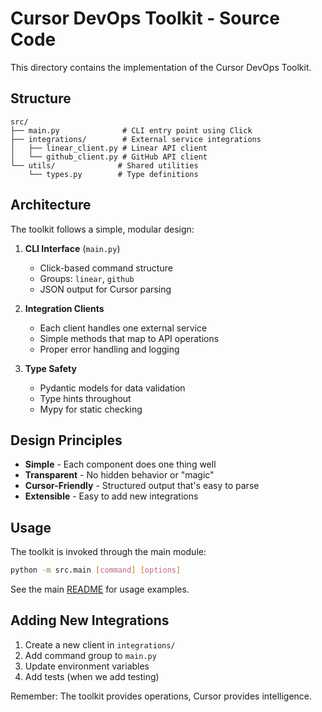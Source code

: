 # Cursor DevOps Toolkit - Source Code

This directory contains the implementation of the Cursor DevOps Toolkit.

## Structure

```
src/
├── main.py              # CLI entry point using Click
├── integrations/        # External service integrations
│   ├── linear_client.py # Linear API client
│   └── github_client.py # GitHub API client
└── utils/              # Shared utilities
    └── types.py        # Type definitions
```

## Architecture

The toolkit follows a simple, modular design:

1. **CLI Interface** (`main.py`)
   - Click-based command structure
   - Groups: `linear`, `github`  
   - JSON output for Cursor parsing

2. **Integration Clients**
   - Each client handles one external service
   - Simple methods that map to API operations
   - Proper error handling and logging

3. **Type Safety**
   - Pydantic models for data validation
   - Type hints throughout
   - Mypy for static checking

## Design Principles

- **Simple** - Each component does one thing well
- **Transparent** - No hidden behavior or "magic"
- **Cursor-Friendly** - Structured output that's easy to parse
- **Extensible** - Easy to add new integrations

## Usage

The toolkit is invoked through the main module:

```bash
python -m src.main [command] [options]
```

See the main [README](../README.md) for usage examples.

## Adding New Integrations

1. Create a new client in `integrations/`
2. Add command group to `main.py`
3. Update environment variables
4. Add tests (when we add testing)

Remember: The toolkit provides operations, Cursor provides intelligence. 